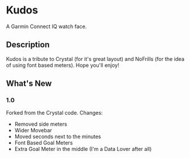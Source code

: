 # Kudos
A Garmin Connect IQ watch face.

## Description
Kudos is a tribute to Crystal (for it's great layout) and NoFrills (for the idea of using font based meters). 
Hope you'll enjoy!

## What's New

### 1.0
Forked from the Crystal code. 
Changes:
- Removed side meters
- Wider Movebar
- Moved seconds next to the minutes
- Font Based Goal Meters
- Extra Goal Meter in the middle (I'm a Data Lover after all) 
